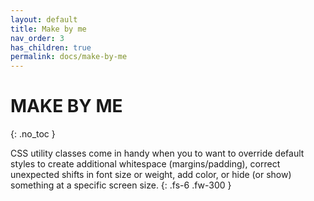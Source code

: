 ```yaml
---
layout: default
title: Make by me
nav_order: 3
has_children: true
permalink: docs/make-by-me
---
```


# MAKE BY ME
{: .no_toc }

CSS utility classes come in handy when you to want to override default styles to create additional whitespace (margins/padding), correct unexpected shifts in font size or weight, add color, or hide (or show) something at a specific screen size.
{: .fs-6 .fw-300 }
